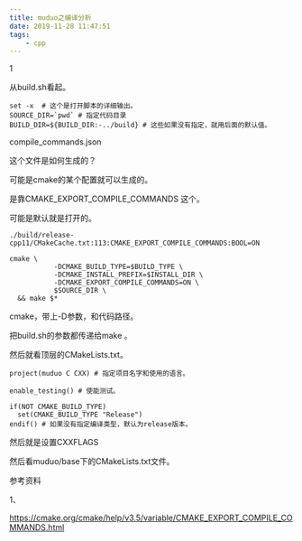 ```yaml
---
title: muduo之编译分析
date: 2019-11-28 11:47:51
tags:
	- cpp
---
```


1

从build.sh看起。

```
set -x  # 这个是打开脚本的详细输出。
SOURCE_DIR=`pwd` # 指定代码目录
BUILD_DIR=${BUILD_DIR:-../build} # 这些如果没有指定，就用后面的默认值。

```

compile_commands.json

这个文件是如何生成的？

可能是cmake的某个配置就可以生成的。

是靠CMAKE_EXPORT_COMPILE_COMMANDS 这个。

可能是默认就是打开的。

```
./build/release-cpp11/CMakeCache.txt:113:CMAKE_EXPORT_COMPILE_COMMANDS:BOOL=ON
```

```
cmake \
           -DCMAKE_BUILD_TYPE=$BUILD_TYPE \
           -DCMAKE_INSTALL_PREFIX=$INSTALL_DIR \
           -DCMAKE_EXPORT_COMPILE_COMMANDS=ON \
           $SOURCE_DIR \
  && make $*
```

cmake，带上-D参数，和代码路径。

把build.sh的参数都传递给make 。



然后就看顶层的CMakeLists.txt。

```
project(muduo C CXX) # 指定项目名字和使用的语言。

enable_testing() # 使能测试。
```



```
if(NOT CMAKE_BUILD_TYPE)
  set(CMAKE_BUILD_TYPE "Release")
endif() # 如果没有指定编译类型，默认为release版本。
```

然后就是设置CXXFLAGS

然后看muduo/base下的CMakeLists.txt文件。





参考资料

1、

https://cmake.org/cmake/help/v3.5/variable/CMAKE_EXPORT_COMPILE_COMMANDS.html